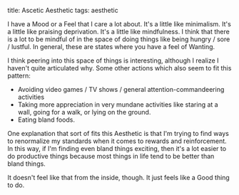 title: Ascetic Aesthetic
tags: aesthetic

I have a Mood or a Feel that I care a lot about. It's a little like minimalism. It's a little like praising deprivation. It's a little like mindfulness. I think that there is a lot to be mindful of in the space of doing things like being hungry / sore / lustful. In general, these are states where you have a feel of Wanting.

I think peering into this space of things is interesting, although I realize I haven't quite articulated why. Some other actions which also seem to fit this pattern:

* Avoiding video games / TV shows / general attention-commandeering activities
* Taking more appreciation in very mundane activities like staring at a wall, going for a walk, or lying on the ground.
* Eating bland foods.

One explanation that sort of fits this Aesthetic is that I'm trying to find ways to renormalize my standards when it comes to rewards and reinforcement. In this way, if I'm finding even bland things exciting, then it's a lot easier to do productive things because most things in life tend to be better than bland things.

It doesn't feel like that from the inside, though. It just feels like a Good thing to do.

